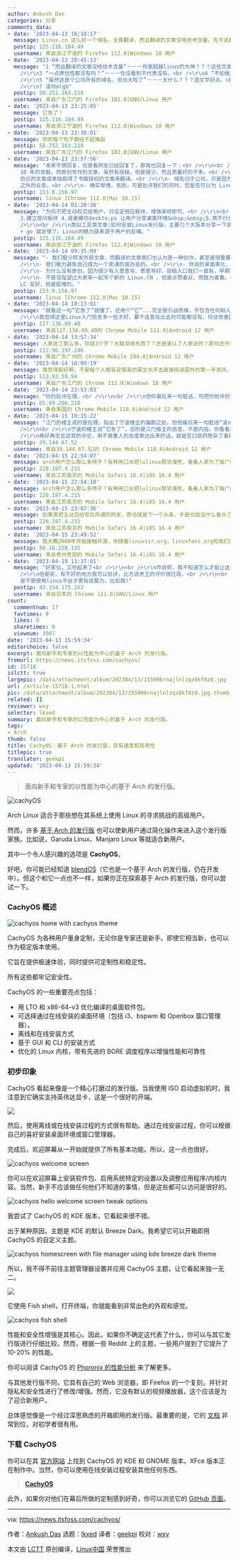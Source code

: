 ```yaml
---
author: Ankush Das
categories: 分享
comments_data:
- date: '2023-04-13 16:18:17'
  message: Linux.cn 这么好一个域名，全靠翻译，而且翻译的文章没啥技术含量，先不说翻译有没有被授权。一点原创性都没有吗？不如做成社区。虽然这是个公司所有的域名，但也太啦了。国人打开自己惭愧，外国人打开直接就是丢脸呀。。。。。。。。
  postip: 125.116.184.49
  username: 来自浙江宁波的 Firefox 112.0|Windows 10 用户
- date: '2023-04-13 20:45:13'
  message: "1 “而且翻译的文章没啥技术含量”－－－你是超越linus的大神？？？这些文章通俗易懂，对用户很好<br />\r\n2 “翻译有没有被授权。”－－－你不该用句号，而是用问号。文章末尾有源链接，难道人家翻译前没看协议吗？？？<br
    />\r\n3 “一点原创性都没有吗？”－－－你没看到不代表没有。<br />\r\n4 “不如做成社区”－－－主页右上角可注册或qq围脖登录，这还不够社区吗？？？<br
    />\r\n5 “虽然这是个公司所有的域名，但也太啦了”－－－太什么？？？语文学好点。<br />\r\n6 “国人打开自己惭愧，外国人打开直接就是丢脸呀”－－－“国人怎么惭愧，外国人哪里丢脸？？？<br
    />\r\n7 滚你mlgb"
  postip: 58.252.163.218
  username: 来自广东江门的 Firefox 102.0|GNU/Linux 用户
- date: '2023-04-13 23:25:05'
  message: 它急了！
  postip: 125.116.184.49
  username: 来自浙江宁波的 Firefox 112.0|Windows 10 用户
- date: '2023-04-13 23:36:01'
  message: 你的每个句子都经不起推敲
  postip: 58.252.163.218
  username: 来自广东江门的 Firefox 102.0|GNU/Linux 用户
- date: '2023-04-13 23:57:56'
  message: "本来不想回复，但是看网友已经回复了，那我也回复一下：<br />\r\n<br />\r\n- 确实主要内容是翻译的，这是因为我们有个翻译志愿者小组（LCTT）持续
    10 年的贡献。而原创写作的文章，虽然有投稿，但是很少，而且质量好的不多。<br />\r\n- 所有 LCTT 翻译的文章，都选择采用 CC-NY-SA
    协议的文章或单独取得了书面授权的文章来翻译。<br />\r\n- 域名归于公司，只是因为在国内运营需要一个法人实体而已，事实上这个公司并没有除了 Linux.CN
    之外的业务。<br />\r\n- 确实惭愧，丢脸，可是批评我们的同时，您是否可以为 Linux.CN 做些什么？"
  postip: 153.0.156.97
  username: linux [Chrome 112.0|Mac 10.15]
- date: '2023-04-14 01:20:36'
  message: "为何不把主动权交给用户，只设定相应板块，增强审核即可。<br />\r\n<br />\r\n我的建议：1.翻译转发的文章归为一类 2.开启用户文章投稿(后台审核)
    3.建立提问板块 4.或者模仿deskto.ps 让用户分享桌面环境&nbsp;&nbsp;5.真不行分享Linux运维课程&nbsp;&nbsp;6.类似树莓派的单板计算机技能分享呢。<br
    />\r\n<br />\r\n类似工具类文章:如何安装Linux发行版，主要几个大版本分享一下就够了。<br />\r\n<br />\r\n直接发起一个用户搓个新的网站吧，需要什么功能罗列好，让用户一起写。react
    + go 就足够了。Linux的魅力就来源于用户的反哺。"
  postip: 125.116.184.49
  username: 来自浙江宁波的 Firefox 112.0|Windows 10 用户
- date: '2023-04-14 09:35:09'
  message: "- 我们极少转发外部文章，而翻译的文章我们也认为是一种创作，甚至是很重要的创作。这不必单独歧视。<br />\r\n- 提问或论坛，其实我们最初是有的，但是一方面是当时论坛没落，另外一方面是审查、垃圾广告的问题。目前是具备开放论坛的条件，但最担心的，其实没人说话。<br
    />\r\n- 我们极力避免自己成为一个卖课的或办会的。<br />\r\n- 你说的桌面美化、运维技巧、树莓派、Linux 基础等文章，我们都有，绝大部分都是翻译的。<br
    />\r\n- 为什么没有原创，因为很少有人愿意写、愿意写好。投稿入口我们一直有，早期我们在主导航上有入口，但是乏人问津。现在入口是： https://github.com/LCTT/Articles<br
    />\r\n- 不是没指望过大家来一起写个新的 Linux.CN ，但是点赞者众，而致力者寡。<br />\r\n<br />\r\n我首先为我的无能而道歉。我能感受到你哀其不幸，怒其不争的感觉。谢谢你真心希望
    LC 变好，但是挺难的。"
  postip: 153.0.156.97
  username: linux [Chrome 112.0|Mac 10.15]
- date: '2023-04-14 10:13:01'
  message: "就看这一句“它急了”就懂了，还用个“它”...完全是引战思维，不包含任何盼人家好的好心，站长耐心也算是白回复了...<br />\r\n<br
    />\r\n我觉得这里Linux入门信息多一些才好，要不连普及出去的可能都没有，何谈改善国内Linux现状。"
  postip: 117.136.89.40
  username: 来自117.136.89.40的 Chrome Mobile 111.0|Android 12 用户
- date: '2023-04-14 13:57:34'
  message: 人家说了那么多，你就3个字？大脑没啥东西了？还是承认了人家说的？那你还不如闭嘴。
  postip: 112.96.197.246
  username: 来自广东广州的 Chrome Mobile 104.0|Android 12 用户
- date: '2023-04-14 16:09:19'
  message: 我觉得挺好啊，不是每个人都有足够高的英文水平去直接阅读国外的第一手资讯，我很感谢翻译组所翻译的文章，这些资讯让我了解了国外Linux的发展
  postip: 113.93.59.94
  username: 来自广东江门的 Chrome 112.0|Windows 10 用户
- date: '2023-04-14 23:53:03'
  message: "你的批评在理。<br />\r\n<br />\r\n但你最后来一句脏话，可把你批评的好意和初衷抵消了。<br />\r\n<br />\r\n向站长学学怎么说话吧。"
  postip: 65.49.206.210
  username: 来自美国的 Chrome Mobile 110.0|Android 12 用户
- date: '2023-04-15 10:15:22'
  message: "江门的楼主说的是在理，指出了宁波楼主的偏颇之处。但他最后来一句脏话“滚nmlgb”，已经不再是批评指正了，单纯情绪发泄加辱骂，拉低Linux玩家的层次。<br
    />\r\n<br />\r\n宁波的楼主说“它急了”，怼的是江门楼主的态度，不是内容。你看看站长耐心说明之后，他也能好好地继续跟站长讨论。<br />\r\n<br
    />\r\n再好再忠言逆耳的评论，用不尊重人的态度表达出来的话，就是苦口良药掺杂了毒药，指望它治病是不可能的。"
  postip: 39.144.67.52
  username: 来自39.144.67.52的 Chrome Mobile 110.0|Android 12 用户
- date: '2023-04-15 22:54:07'
  message: arch用户怎么那么多喷子？有种用口水把lulinux那货淹死，看看人家为了推广manjaro怎么骂你们arch的，人家还专门建了个wp网站骂rms，反开源。还是manjaro和arch本就一家，利己主义喷子集中营。
  postip: 220.197.4.215
  username: 来自江苏南京的 Mobile Safari 16.4|iOS 16.4 用户
- date: '2023-04-15 22:54:10'
  message: arch用户怎么那么多喷子？有种用口水把lulinux那货淹死，看看人家为了推广manjaro怎么骂你们arch的，人家还专门建了个wp网站骂rms，反开源。还是manjaro和arch本就一家，利己主义喷子集中营。
  postip: 220.197.4.215
  username: 来自江苏南京的 Mobile Safari 16.4|iOS 16.4 用户
- date: '2023-04-15 23:07:36'
  message: 如果真把主动交给现在所谓的网友，那也就是下一个头条，于是也就没什么看头了。论坛是基于一种兴趣和分享精神，但说实话，我觉得现在的网友没有！其中60%可能是利益驱使，30%可能是情绪驱使，还有10%是只知道白瓢的小白。祝愿linux.cn能走出一条自己的路来！
  postip: 220.197.4.215
  username: 来自江苏南京的 Mobile Safari 16.4|iOS 16.4 用户
- date: '2023-04-15 23:49:52'
  message: 我大概2000年开始接触开源，伴随着linuxsir.org，linuxfans.org和我们的magiclinux，见证了开源在国内的发展、壮大、衰败到现在商业利益主导的畸形发展。说实话，我对开源在国内的发展挺悲观的。我们的文化，磕头拜师的亲如父亲的师傅在教徒弟的时候都会留一手，根本就不存在开源的那种分享精神，谁又会真的去搞开源？现在是程序员当红找钱多，当程序员未来变为现在修车补胎师傅一样的时候，试问还有几个人愿意做程序员？又有谁来开源？现在那60%总是很反感我的观点，但个人觉得，普及真的原教旨主义开源才是根本，有人愿意做这种事才是关
  postip: 58.16.228.135
  username: 来自贵州贵阳的 Mobile Safari 16.4|iOS 16.4 用户
- date: '2023-04-19 11:37:01'
  message: "好家伙，又吵起来了<br />\r\n<br />\r\n咋说呢，我不知道怎么才能让这个网站变更好，所以我也不提建议。<br />\r\n<br
    />\r\n但是呢，有不好的地方我可以批评，比方说老王的评价很垃圾。<br />\r\n<br />\r\n最后呢，祝好。<br />\r\n<br />\r\n(评论linux.cn
    是不是使用linux平台才更有说服力，比如我)"
  postip: 43.154.175.162
  username: 来自日本的 Chrome 111.0|GNU/Linux 用户
count:
  commentnum: 17
  favtimes: 0
  likes: 0
  sharetimes: 0
  viewnum: 3907
date: '2023-04-13 15:59:34'
editorchoice: false
excerpt: 面向新手和专家的以性能为中心的基于 Arch 的发行版。
fromurl: https://news.itsfoss.com/cachyos/
id: 15718
islctt: true
largepic: /data/attachment/album/202304/13/155906rnajlnlzqz8kf8z0.jpg
url: /article-15718-1.html
pic: /data/attachment/album/202304/13/155906rnajlnlzqz8kf8z0.jpg.thumb.jpg
related: []
reviewer: wxy
selector: lkxed
summary: 面向新手和专家的以性能为中心的基于 Arch 的发行版。
tags:
- Arch
thumb: false
title: CachyOS：基于 Arch 的发行版，具有速度和易用性
titlepic: true
translator: geekpi
updated: '2023-04-13 15:59:34'
---
```



> 
> 面向新手和专家的以性能为中心的基于 Arch 的发行版。
> 
> 
> 


![cachyOS](/data/attachment/album/202304/13/155906rnajlnlzqz8kf8z0.jpg)


Arch Linux 适合于那些想在其系统上使用 Linux 的寻求挑战的高级用户。


然而，许多 [基于 Arch 的发行版](https://itsfoss.com/arch-based-linux-distros/?ref=news.itsfoss.com) 也可以使新用户通过简化操作来进入这个发行版家族。比如说，Garuda Linux、Manjaro Linux 等就适合新用户。


其中一个令人感兴趣的选项是 **CachyOS**。


好吧，你可能已经知道 [blendOS](https://news.itsfoss.com/blendos/)（它也是一个基于 Arch 的发行版，仍在开发中）。但这个和它一点也不一样，如果你正在探索基于 Arch 的发行版，你可以尝试一下。


### CachyOS 概述


![cachyos home with cachyos theme](/data/attachment/album/202304/13/155934icq38pwviyhw4qhb.jpg)


CachyOS 为各种用户量身定制，无论你是专家还是新手。即使它相当新，也可以作为稳定版本使用。


它旨在提供极速体验，同时提供可定制性和稳定性。


所有这些都牢记安全性。


CachyOS 的一些重要亮点包括：


* 用 LTO 和 x86-64-v3 优化编译的桌面软件包。
* 可选择通过在线安装的桌面环境（包括 i3、bspwm 和 Openbox 窗口管理器）。
* 离线和在线安装方式
* 基于 GUI 和 CLI 的安装方式
* 优化的 Linux 内核，带有先进的 BORE 调度程序以增强性能和可靠性


### 初步印象


CachyOS 看起来像是一个精心打磨过的发行版。当我使用 ISO 启动虚拟机时，我注意到它确实支持英伟达显卡，这是一个很好的开端。


![](/data/attachment/album/202304/13/155934as3r3fr3dr73dmdd.jpg)


然后，使用离线或在线安装过程的方式很有帮助。通过在线安装过程，你可以根据自己的喜好安装桌面环境或窗口管理器。


完成后，欢迎屏幕从一开始就提供了所有基本功能。所以，这一点也很好。


![cachyos welcome screen](/data/attachment/album/202304/13/155934ymiwbsdxwwdp5idi.jpg)


你可以在欢迎屏幕上安装软件包、启用系统特定的设置以及调整应用程序/内核内容。当然，新手不应该做任何他们不知道的事情，但是这些都可以访问是很好的。


![cachyos hello welcome screen tweak options](/data/attachment/album/202304/13/155934fp1ulu0upf0y80up.jpg)


我尝试了 CachyOS 的 KDE 版本，它看起来很不错。


出于某种原因，主题是 KDE 的默认 Breeze Dark。我希望它可以开箱即用 CachyOS 的自定义主题。


![cachyos homescreen with file manager using kde breeze dark theme](/data/attachment/album/202304/13/155935y9u8af19syfzu565.jpg)


所以，我不得不前往主题管理器设置并应用 CachyOS 主题，让它看起来独一无二。


![](/data/attachment/album/202304/13/155936qtrcptviqt0pqrtr.jpg)


它使用 Fish shell，打开终端，你就能看到非常出色的外观和感觉。


![cachyos fish shell](/data/attachment/album/202304/13/155936i5rrrewawzaewpwe.jpg)


性能和安全性增强是其核心。因此，如果你不确定这代表了什么，你可以与其它发行版进行仔细比较。然而，根据一些 Reddit 上的主题，一些用户提到了它提升了 10-20% 的性能。


你可以阅读 CachyOS 的 [Phoronix 的性能分析](https://www.phoronix.com/review/cachyos-linux-perf?ref=news.itsfoss.com) 来了解更多。


与其他发行版不同，它具有自己的 Web 浏览器，即 Firefox 的一个复刻，并针对隐私和安全性进行了修改/增强。然而，它没有默认的视频播放器，这个应该是为了迎合新用户。


总体感觉像是一个经过深思熟虑的开箱即用的发行版。最重要的是，它的 [文档](https://wiki.cachyos.org/?ref=news.itsfoss.com) 非常到位，对初学者很有用。


### 下载 CachyOS


你可以在其 [官方网站](https://cachyos.org/?ref=news.itsfoss.com) 上找到 CachyOS 的 KDE 和 GNOME 版本。XFce 版本正在制作中。当然，你可以使用在线安装过程安装其他任何东西。



> 
> **[CachyOS](https://cachyos.org/?ref=news.itsfoss.com)**
> 
> 
> 


此外，如果你对他们在幕后所做的定制感到好奇，你可以浏览它的 [GitHub 页面](https://github.com/cachyos?ref=news.itsfoss.com)。




---


via: <https://news.itsfoss.com/cachyos/>


作者：[Ankush Das](https://news.itsfoss.com/author/ankush/) 选题：[lkxed](https://github.com/lkxed/) 译者：[geekpi](https://github.com/geekpi) 校对：[wxy](https://github.com/wxy)


本文由 [LCTT](https://github.com/LCTT/TranslateProject) 原创编译，[Linux中国](https://linux.cn/) 荣誉推出